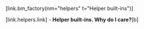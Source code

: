 [link.bm_factory(nm="helpers" t="Helper built-ins")]

[link.helpers.link] - **Helper built-ins. Why do I care?**[b]
